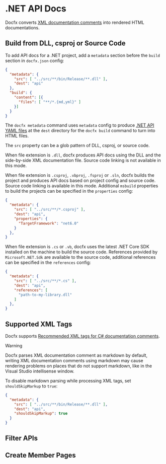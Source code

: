 # .NET API Docs

Docfx converts [XML documentation comments](https://learn.microsoft.com/en-us/dotnet/csharp/language-reference/xmldoc/) into rendered HTML documentations.

## Build from DLL, csproj or Source Code

To add API docs for a .NET project, add a `metadata` section before the `build` section in `docfx.json` config:

```json
{
  "metadata": {
    "src": [ "../src/**/bin/Release/**.dll" ],
    "dest": "api"
  },
  "build": {
    "content": [{
      "files": [ "**/*.{md,yml}" ]
    }]
  }
}
```

The `docfx metadata` command uses `metadata` config to produce [.NET API YAML files](dotnet-yaml-format.md) at the `dest` directory for the `docfx build` command to turn into HTML files.

The `src` property can be a glob pattern of DLL, csproj, or source code.

When file extension is `.dll`, docfx produces API docs using the DLL and the side-by-side XML documentation file. Source code linking is not available in this mode.

When file extension is `.csproj`, `.vbproj`, `.fsproj` or `.sln`, docfx builds the project and produces API docs based on project config and source code. Source code linking is available in this mode. Additional `msbuild` properties to build the projects can be specified in the `properties` config:

```json
{
  "metadata": {
    "src": [ "../src/**/*.csproj" ],
    "dest": "api",
    "properties": {
      "TargetFramework": "net6.0"
    }
  },
}
```

When file extension is `.cs` or `.vb`, docfx uses the latest .NET Core SDK installed on the machine to build the source code. References provided by `Microsoft.NET.Sdk` are available to the source code, additional references can be specified in the `references` config:

```json
{
  "metadata": {
    "src": [ "../src/**/*.cs" ],
    "dest": "api",
    "references": [
      "path-to-my-library.dll"
    ]
  },
}
```

## Supported XML Tags

Docfx supports [Recommended XML tags for C# documentation comments](https://learn.microsoft.com/en-us/dotnet/csharp/language-reference/xmldoc/recommended-tags).

> [!WARNING]
> Docfx parses XML documentation comment as markdown by default, writing XML documentation comments using markdown may cause rendering problems on places that do not support markdown, like in the Visual Studio intellisense window.

To disable markdown parsing while processing XML tags, set `shouldSkipMarkup` to `true`:

```json
{
  "metadata": {
    "src": [ "../src/**/bin/Release/**.dll" ],
    "dest": "api",
    "shouldSkipMarkup": true
  }
}
```

## Filter APIs

## Create Member Pages
